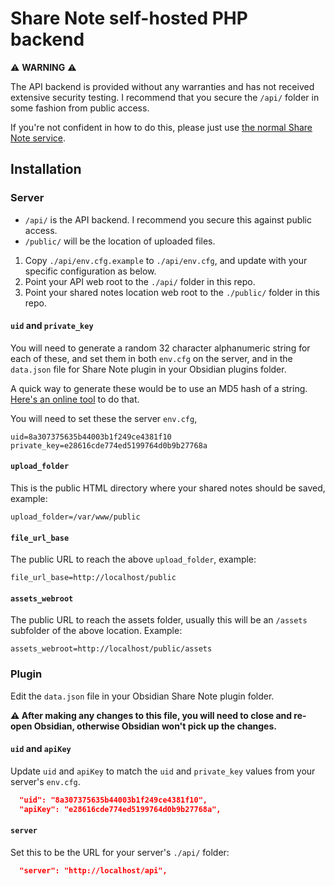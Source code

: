 # Share Note self-hosted PHP backend

⚠️ **WARNING** ⚠️

The API backend is provided without any warranties and has not received extensive security testing. 
I recommend that you secure the `/api/` folder in some fashion from public access.

If you're not confident in how to do this, please just use [the normal Share Note service](https://note.sx/).

## Installation

### Server

- `/api/` is the API backend. I recommend you secure this against public access.
- `/public/` will be the location of uploaded files.

1. Copy `./api/env.cfg.example` to `./api/env.cfg`, and update with your specific 
configuration as below.
2. Point your API web root to the `./api/` folder in this repo.
3. Point your shared notes location web root to the `./public/` folder in this repo.

#### `uid` and `private_key`

You will need to generate a random 32 character alphanumeric string for each of
these, and set them in both `env.cfg` on the server, and in the `data.json` file
for Share Note plugin in your Obsidian plugins folder.

A quick way to generate these would be to use an MD5 hash of a string. 
[Here's an online tool](https://emn178.github.io/online-tools/md5.html) to do that.

You will need to set these the server `env.cfg`,

```
uid=8a307375635b44003b1f249ce4381f10
private_key=e28616cde774ed5199764d0b9b27768a
```

#### `upload_folder` 

This is the public HTML directory where your shared notes should be saved, example:

```
upload_folder=/var/www/public
```

#### `file_url_base`

The public URL to reach the above `upload_folder`, example:

```
file_url_base=http://localhost/public
```

#### `assets_webroot`

The public URL to reach the assets folder, usually this will be an `/assets` subfolder
of the above location. Example:

```
assets_webroot=http://localhost/public/assets
```

### Plugin

Edit the `data.json` file in your Obsidian Share Note plugin folder.

**⚠️ After making any changes to this file, you will need to close and re-open Obsidian, otherwise Obsidian won't pick up the changes.**

#### `uid` and `apiKey`

Update `uid` and `apiKey` to match the `uid` and `private_key` values from your server's `env.cfg`.

```json
  "uid": "8a307375635b44003b1f249ce4381f10",
  "apiKey": "e28616cde774ed5199764d0b9b27768a",
```

#### `server`

Set this to be the URL for your server's `./api/` folder:

```json
  "server": "http://localhost/api",
```
